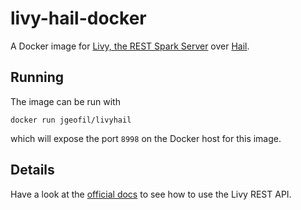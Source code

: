 # livy-hail-docker
A Docker image for [Livy, the REST Spark Server](https://github.com/cloudera/livy) over [Hail](https://hail.is/).

## Running 

The image can be run with 

`docker run jgeofil/livyhail`

which will expose the port `8998` on the Docker host for this image.

## Details

Have a look at the [official docs](https://github.com/cloudera/livy#rest-api) to see how to use the Livy REST API.
